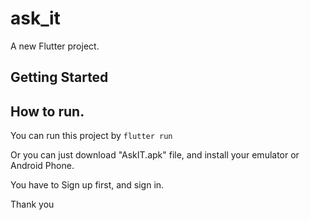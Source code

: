 # ask_it

A new Flutter project.

## Getting Started

## How to run.

You can run this project by
```flutter run```

Or you can just download "AskIT.apk" file,
and install your emulator or Android Phone.

You have to Sign up first, and sign in.

Thank you
